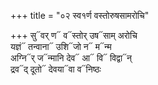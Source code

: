 +++
title = "०२ स्व१र्ण वस्तोरुषसामरोचि"

+++
सु᳓वर् ण᳓ व᳓स्तोर् उष᳓साम् अरोचि  
यज्ञं᳓ तन्वाना᳓ उशि᳓जो न᳓ म᳓न्म  
अग्नि᳓र् ज᳓न्मानि देव᳓ आ᳓ वि᳓ विद्वा᳓न्  
द्रव᳓द् दूतो᳓ देवया᳓वा व᳓निष्ठः